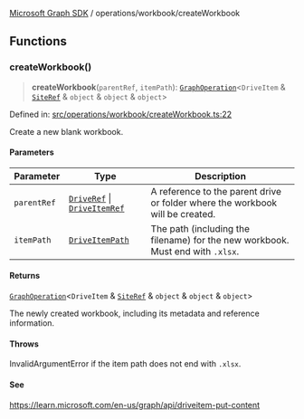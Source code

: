 [Microsoft Graph SDK](../../README.md) / operations/workbook/createWorkbook

## Functions

### createWorkbook()

> **createWorkbook**(`parentRef`, `itemPath`): [`GraphOperation`](../../GraphOperation.md#graphoperation)\<`DriveItem` & [`SiteRef`](../../models/SiteRef.md#siteref) & `object` & `object` & `object`\>

Defined in: [src/operations/workbook/createWorkbook.ts:22](https://github.com/Future-Secure-AI/microsoft-graph/blob/main/src/operations/workbook/createWorkbook.ts#L22)

Create a new blank workbook.

#### Parameters

| Parameter | Type | Description |
| ------ | ------ | ------ |
| `parentRef` | [`DriveRef`](../../DriveRef.md#driveref) \| [`DriveItemRef`](../../DriveItemRef.md#driveitemref) | A reference to the parent drive or folder where the workbook will be created. |
| `itemPath` | [`DriveItemPath`](../../DriveItemPath.md#driveitempath) | The path (including the filename) for the new workbook. Must end with `.xlsx`. |

#### Returns

[`GraphOperation`](../../GraphOperation.md#graphoperation)\<`DriveItem` & [`SiteRef`](../../models/SiteRef.md#siteref) & `object` & `object` & `object`\>

The newly created workbook, including its metadata and reference information.

#### Throws

InvalidArgumentError if the item path does not end with `.xlsx`.

#### See

https://learn.microsoft.com/en-us/graph/api/driveitem-put-content
